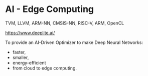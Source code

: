 # AI - Edge Computing

TVM, LLVM, ARM-NN, CMSIS-NN, RISC-V, ARM, OpenCL

https://www.deeplite.ai/

To provide an AI-Driven Optimizer to make Deep Neural Networks:
- faster, 
- smaller,
- energy-efficient 
- from cloud to edge computing.
